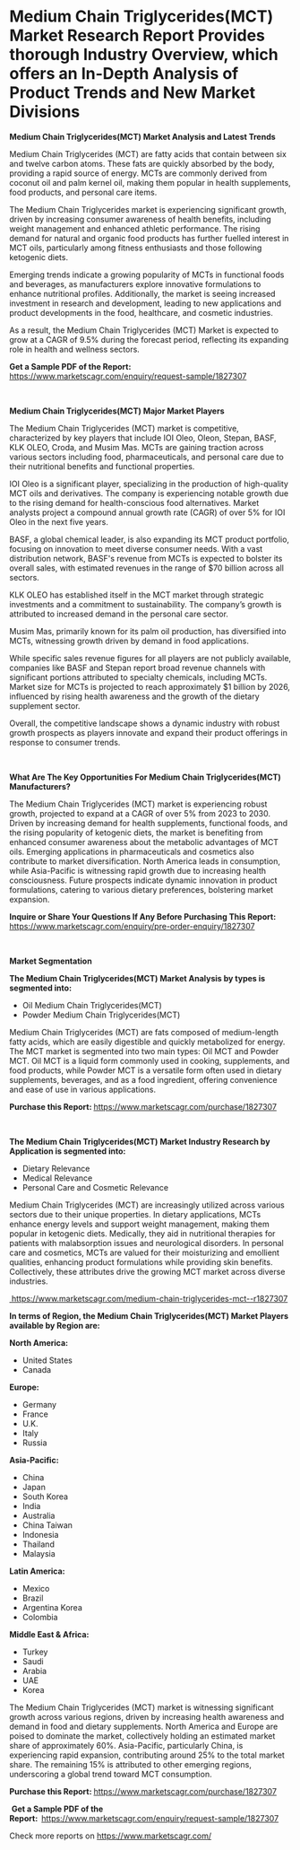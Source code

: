<p><h1>Medium Chain Triglycerides(MCT) Market Research Report Provides thorough Industry Overview, which offers an In-Depth Analysis of Product Trends and New Market Divisions</h1></p><p><strong>Medium Chain Triglycerides(MCT) Market Analysis and Latest Trends</strong></p>
<p><p>Medium Chain Triglycerides (MCT) are fatty acids that contain between six and twelve carbon atoms. These fats are quickly absorbed by the body, providing a rapid source of energy. MCTs are commonly derived from coconut oil and palm kernel oil, making them popular in health supplements, food products, and personal care items. </p><p>The Medium Chain Triglycerides market is experiencing significant growth, driven by increasing consumer awareness of health benefits, including weight management and enhanced athletic performance. The rising demand for natural and organic food products has further fuelled interest in MCT oils, particularly among fitness enthusiasts and those following ketogenic diets. </p><p>Emerging trends indicate a growing popularity of MCTs in functional foods and beverages, as manufacturers explore innovative formulations to enhance nutritional profiles. Additionally, the market is seeing increased investment in research and development, leading to new applications and product developments in the food, healthcare, and cosmetic industries. </p><p>As a result, the Medium Chain Triglycerides (MCT) Market is expected to grow at a CAGR of 9.5% during the forecast period, reflecting its expanding role in health and wellness sectors.</p></p>
<p><strong>Get a Sample PDF of the Report:&nbsp;</strong> <a href="https://www.marketscagr.com/enquiry/request-sample/1827307?utm_campaign=2236&utm_medium=2&utm_source=Github&utm_content=ia&utm_term=03022025&utm_id=medium-chain-triglyceridesmct">https://www.marketscagr.com/enquiry/request-sample/1827307</a></p>
<p>&nbsp;</p>
<p><strong>Medium Chain Triglycerides(MCT) Major Market Players</strong></p>
<p><p>The Medium Chain Triglycerides (MCT) market is competitive, characterized by key players that include IOI Oleo, Oleon, Stepan, BASF, KLK OLEO, Croda, and Musim Mas. MCTs are gaining traction across various sectors including food, pharmaceuticals, and personal care due to their nutritional benefits and functional properties.</p><p>IOI Oleo is a significant player, specializing in the production of high-quality MCT oils and derivatives. The company is experiencing notable growth due to the rising demand for health-conscious food alternatives. Market analysts project a compound annual growth rate (CAGR) of over 5% for IOI Oleo in the next five years.</p><p>BASF, a global chemical leader, is also expanding its MCT product portfolio, focusing on innovation to meet diverse consumer needs. With a vast distribution network, BASF's revenue from MCTs is expected to bolster its overall sales, with estimated revenues in the range of $70 billion across all sectors.</p><p>KLK OLEO has established itself in the MCT market through strategic investments and a commitment to sustainability. The company’s growth is attributed to increased demand in the personal care sector.</p><p>Musim Mas, primarily known for its palm oil production, has diversified into MCTs, witnessing growth driven by demand in food applications. </p><p>While specific sales revenue figures for all players are not publicly available, companies like BASF and Stepan report broad revenue channels with significant portions attributed to specialty chemicals, including MCTs. Market size for MCTs is projected to reach approximately $1 billion by 2026, influenced by rising health awareness and the growth of the dietary supplement sector.</p><p>Overall, the competitive landscape shows a dynamic industry with robust growth prospects as players innovate and expand their product offerings in response to consumer trends.</p></p>
<p>&nbsp;</p>
<p><strong>What Are The Key Opportunities For Medium Chain Triglycerides(MCT) Manufacturers?</strong></p>
<p><p>The Medium Chain Triglycerides (MCT) market is experiencing robust growth, projected to expand at a CAGR of over 5% from 2023 to 2030. Driven by increasing demand for health supplements, functional foods, and the rising popularity of ketogenic diets, the market is benefiting from enhanced consumer awareness about the metabolic advantages of MCT oils. Emerging applications in pharmaceuticals and cosmetics also contribute to market diversification. North America leads in consumption, while Asia-Pacific is witnessing rapid growth due to increasing health consciousness. Future prospects indicate dynamic innovation in product formulations, catering to various dietary preferences, bolstering market expansion.</p></p>
<p><strong>Inquire or Share Your Questions If Any Before Purchasing This Report:</strong> <a href="https://www.marketscagr.com/enquiry/pre-order-enquiry/1827307?utm_campaign=2236&utm_medium=2&utm_source=Github&utm_content=ia&utm_term=03022025&utm_id=medium-chain-triglyceridesmct">https://www.marketscagr.com/enquiry/pre-order-enquiry/1827307</a></p>
<p>&nbsp;</p>
<p><strong>Market Segmentation</strong></p>
<p><strong>The Medium Chain Triglycerides(MCT) Market Analysis by types is segmented into:</strong></p>
<p><ul><li>Oil Medium Chain Triglycerides(MCT)</li><li>Powder Medium Chain Triglycerides(MCT)</li></ul></p>
<p><p>Medium Chain Triglycerides (MCT) are fats composed of medium-length fatty acids, which are easily digestible and quickly metabolized for energy. The MCT market is segmented into two main types: Oil MCT and Powder MCT. Oil MCT is a liquid form commonly used in cooking, supplements, and food products, while Powder MCT is a versatile form often used in dietary supplements, beverages, and as a food ingredient, offering convenience and ease of use in various applications.</p></p>
<p><strong>Purchase this Report:&nbsp;</strong><a href="https://www.marketscagr.com/purchase/1827307?utm_campaign=2236&utm_medium=2&utm_source=Github&utm_content=ia&utm_term=03022025&utm_id=medium-chain-triglyceridesmct">https://www.marketscagr.com/purchase/1827307</a></p>
<p>&nbsp;</p>
<p><strong>The Medium Chain Triglycerides(MCT) Market Industry Research by Application is segmented into:</strong></p>
<p><ul><li>Dietary Relevance</li><li>Medical Relevance</li><li>Personal Care and Cosmetic Relevance</li></ul></p>
<p><p>Medium Chain Triglycerides (MCT) are increasingly utilized across various sectors due to their unique properties. In dietary applications, MCTs enhance energy levels and support weight management, making them popular in ketogenic diets. Medically, they aid in nutritional therapies for patients with malabsorption issues and neurological disorders. In personal care and cosmetics, MCTs are valued for their moisturizing and emollient qualities, enhancing product formulations while providing skin benefits. Collectively, these attributes drive the growing MCT market across diverse industries.</p></p>
<p><a href="https://www.marketscagr.com/medium-chain-triglycerides-mct--r1827307?utm_campaign=2236&utm_medium=2&utm_source=Github&utm_content=ia&utm_term=03022025&utm_id=medium-chain-triglyceridesmct">&nbsp;https://www.marketscagr.com/medium-chain-triglycerides-mct--r1827307</a></p>
<p><strong>In terms of Region, the Medium Chain Triglycerides(MCT) Market Players available by Region are:</strong></p>
<p>
    <p> <strong> North America: </strong>
        <ul>
            <li>United States</li>
            <li>Canada</li>
        </ul>
        </p> 
    <p> <strong> Europe: </strong>
        <ul>
            <li>Germany</li>
            <li>France</li>
            <li>U.K.</li>
            <li>Italy</li>
            <li>Russia</li>
        </ul>
        </p> 
    <p> <strong> Asia-Pacific: </strong>
        <ul>
            <li>China</li>
            <li>Japan</li>
            <li>South Korea</li>
            <li>India</li>
            <li>Australia</li>
            <li>China Taiwan</li>
            <li>Indonesia</li>
            <li>Thailand</li>
            <li>Malaysia</li>
        </ul>
        </p> 
    <p> <strong> Latin America: </strong>
        <ul>
            <li>Mexico</li>
            <li>Brazil</li>
            <li>Argentina Korea</li>
            <li>Colombia</li>
        </ul>
        </p> 
    <p> <strong> Middle East & Africa: </strong>
        <ul>
            <li>Turkey</li>
            <li>Saudi</li>
            <li>Arabia</li>
            <li>UAE</li>
            <li>Korea</li>
        </ul>
    </p>
    </p>
<p><p>The Medium Chain Triglycerides (MCT) market is witnessing significant growth across various regions, driven by increasing health awareness and demand in food and dietary supplements. North America and Europe are poised to dominate the market, collectively holding an estimated market share of approximately 60%. Asia-Pacific, particularly China, is experiencing rapid expansion, contributing around 25% to the total market share. The remaining 15% is attributed to other emerging regions, underscoring a global trend toward MCT consumption.</p></p>
<p><strong>Purchase this Report: </strong><a href="https://www.marketscagr.com/purchase/1827307?utm_campaign=2236&utm_medium=2&utm_source=Github&utm_content=ia&utm_term=03022025&utm_id=medium-chain-triglyceridesmct">https://www.marketscagr.com/purchase/1827307</a></p>
<p>&nbsp;<strong>Get a Sample PDF of the Report:&nbsp;&nbsp;</strong><a href="https://www.marketscagr.com/enquiry/request-sample/1827307?utm_campaign=2236&utm_medium=2&utm_source=Github&utm_content=ia&utm_term=03022025&utm_id=medium-chain-triglyceridesmct">https://www.marketscagr.com/enquiry/request-sample/1827307</a></p>
<p><strong></strong></p>
<p>Check more reports on <a href="https://www.marketscagr.com/?utm_campaign=2236&utm_medium=2&utm_source=Github&utm_content=ia&utm_term=03022025&utm_id=medium-chain-triglyceridesmct">https://www.marketscagr.com/</a></p>